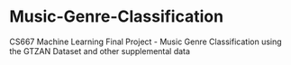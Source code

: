 # Music-Genre-Classification
CS667 Machine Learning Final Project - Music Genre Classification using the GTZAN Dataset and other supplemental data
